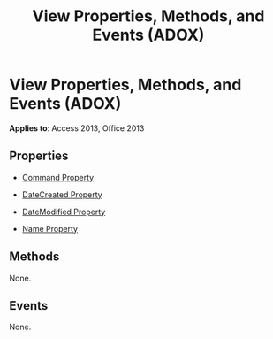 ﻿---
title: View Properties, Methods, and Events (ADOX)
TOCTitle: Properties, Methods, and Events
ms:assetid: 1c2cd5af-e471-5e71-6eb0-cdb8b46315c1
ms:mtpsurl: https://msdn.microsoft.com/library/JJ248960(v=office.15)
ms:contentKeyID: 48543563
ms.date: 09/18/2015
mtps_version: v=office.15
---

# View Properties, Methods, and Events (ADOX)


**Applies to**: Access 2013, Office 2013

## Properties

- [Command Property](command-property-adox.md)

- [DateCreated Property](datecreated-property-adox.md)

- [DateModified Property](datemodified-property-adox.md)

- [Name Property](name-property-adox.md)

## Methods

None.

## Events

None.

